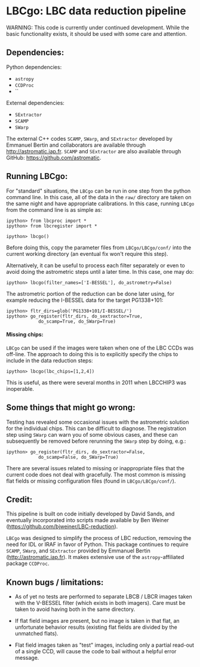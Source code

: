 # LBCgo: LBC data reduction pipeline

WARNING: This code is currently under continued development. While the basic functionality exists, it should be used with some care and attention.

## Dependencies:

Python dependencies:
* `astropy`
* `CCDProc`
* ``

External dependencies:
* `SExtractor`
* `SCAMP`
* `SWarp`

The external C++ codes `SCAMP`, `SWarp`, and `SExtractor` developed by  Emmanuel Bertin and collaborators are available through http://astromatic.iap.fr. `SCAMP` and `SExtractor` are also available through GitHub: https://github.com/astromatic.

## Running LBCgo:

For "standard" situations, the `LBCgo` can be run in one step from the python command line. In this case, all of the data in the `raw/` directory are taken on the same night and have appropriate calibrations. In this case, running `LBCgo` from the command line is as simple as:
```
ipython> from lbcproc import *
ipython> from lbcregister import *

ipython> lbcgo()
```
Before doing this, copy the parameter files from `LBCgo/LBCgo/conf/` into the current working directory (an eventual fix won't require this step).

Alternatively, it can be useful to process each filter separately or even to avoid doing the astrometric steps until a later time. In this case, one may do:
```
ipython> lbcgo(filter_names=['I-BESSEL'], do_astrometry=False)
```

The astrometric portion of the reduction can be done later using, for example reducing the I-BESSEL data for the target PG1338+101:
```
ipython> fltr_dirs=glob('PG1338+101/I-BESSEL/')
ipython> go_register(fltr_dirs, do_sextractor=True,
            do_scamp=True, do_SWarp=True)
```

#### Missing chips:

`LBCgo` can be used if the images were taken when one of the LBC CCDs was off-line. The approach to doing this is to explicitly specify the chips to include in the data reduction steps:
```
ipython> lbcgo(lbc_chips=[1,2,4])
```
This is useful, as there were several months in 2011 when LBCCHIP3 was inoperable.

## Some things that might go wrong:

Testing has revealed some occasional issues with the astrometric solution for the individual chips. This can be difficult to diagnose. The registration step using `SWarp` can warn you of some obvious cases, and these can subsequently be removed before rerunning the `SWarp` step by doing, e.g.:
```
ipython> go_register(fltr_dirs, do_sextractor=False,
            do_scamp=False, do_SWarp=True)
```

There are several issues related to missing or inappropriate files that the current code does not deal with gracefully. The most common is missing flat fields or missing configuration files (found in `LBCgo/LBCgo/conf/`).


## Credit:

This pipeline is built on code initially developed by David Sands, and eventually incorporated into scripts made available by Ben Weiner
(https://github.com/bjweiner/LBC-reduction).

`LBCgo` was designed to simplify the process of LBC reduction, removing the need for IDL or IRAF in favor of Python. This package continues to require `SCAMP`, `SWarp`, and `SExtractor` provided by Emmanuel Bertin (http://astromatic.iap.fr). It makes extensive use of the `astropy`-affiliated package `CCDProc`.


## Known bugs / limitations:

* As of yet no tests are performed to separate LBCB / LBCR images taken with the V-BESSEL filter (which exists in both imagers). Care must be taken to avoid having both in the same directory.

* If flat field images are present, but no image is taken in that flat, an unfortunate behavior results (existing flat fields are divided by the unmatched flats).

* Flat field images taken as "test" images, including only a partial read-out of a single CCD, will cause the code to bail without a helpful error message.
